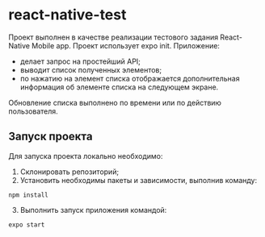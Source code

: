 # react-native-test

Проект выполнен в качестве реализации тестового задания React-Native Mobile app. 
Проект использует expo init.
Приложение:
* делает запрос на простейший API;
* выводит список полученных элементов;
* по нажатию на элемент списка отображается дополнительная информация об элементе списка на следующем экране.

Обновление списка выполнено по времени или по действию пользователя.

## Запуск проекта 
Для запуска проекта локально необходимо: 
1. Склонировать репозиторий;
2. Установить необходимы пакеты и зависимости, выполнив команду: 
```
npm install
```
3. Выполнить запуск приложения командой: 
```
expo start
```